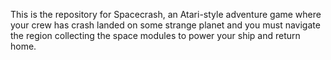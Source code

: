 This is the repository for Spacecrash, an Atari-style adventure game where your crew has crash landed on some strange planet and you must navigate the region collecting the space modules to power your ship and return home.
